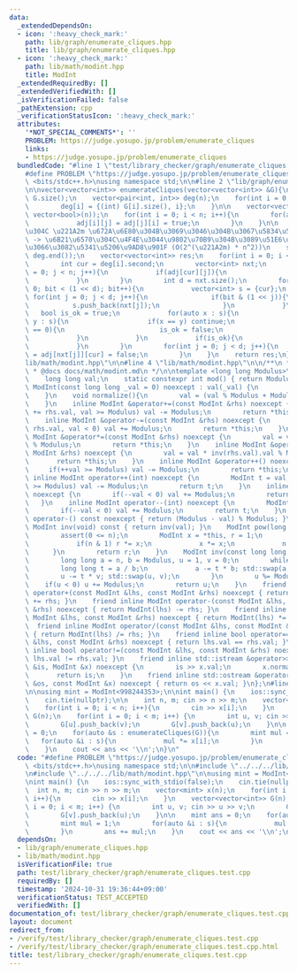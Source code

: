 ```yaml
---
data:
  _extendedDependsOn:
  - icon: ':heavy_check_mark:'
    path: lib/graph/enumerate_cliques.hpp
    title: lib/graph/enumerate_cliques.hpp
  - icon: ':heavy_check_mark:'
    path: lib/math/modint.hpp
    title: ModInt
  _extendedRequiredBy: []
  _extendedVerifiedWith: []
  _isVerificationFailed: false
  _pathExtension: cpp
  _verificationStatusIcon: ':heavy_check_mark:'
  attributes:
    '*NOT_SPECIAL_COMMENTS*': ''
    PROBLEM: https://judge.yosupo.jp/problem/enumerate_cliques
    links:
    - https://judge.yosupo.jp/problem/enumerate_cliques
  bundledCode: "#line 1 \"test/library_checker/graph/enumerate_cliques.test.cpp\"\n\
    #define PROBLEM \"https://judge.yosupo.jp/problem/enumerate_cliques\"\n#include\
    \ <bits/stdc++.h>\nusing namespace std;\n\n#line 2 \"lib/graph/enumerate_cliques.hpp\"\
    \n\nvector<vector<int>> enumerateCliques(vector<vector<int>> &G){\n    int n =\
    \ G.size();\n    vector<pair<int, int>> deg(n);\n    for(int i = 0; i < n; i++){\n\
    \        deg[i] = {(int) G[i].size(), i};\n    }\n\n    vector<vector<bool>> adj(n,\
    \ vector<bool>(n));\n    for(int i = 0; i < n; i++){\n        for(auto &j : G[i]){\n\
    \            adj[i][j] = adj[j][i] = true;\n        }\n    }\n\n    // \u6B21\u6570\
    \u304C \u221A2m \u672A\u6E80\u304B\u3069\u3046\u304B\u3067\u5834\u5408\u5206\u3051\
    \ -> \u6B21\u6570\u304C\u4F4E\u3044\u9802\u70B9\u304B\u3089\u51E6\u7406\u3092\u3057\
    \u3066\u3082\u5341\u5206\u9AD8\u901F (O(2^(\u221A2m) * n^2))\n    sort(deg.begin(),\
    \ deg.end());\n    vector<vector<int>> res;\n    for(int i = 0; i < n; i++){\n\
    \        int cur = deg[i].second;\n        vector<int> nxt;\n        for(int j\
    \ = 0; j < n; j++){\n            if(adj[cur][j]){\n                nxt.push_back(j);\n\
    \            }\n        }\n        int d = nxt.size();\n        for(int bit =\
    \ 0; bit < (1 << d); bit++){\n            vector<int> s = {cur};\n           \
    \ for(int j = 0; j < d; j++){\n                if(bit & (1 << j)){\n         \
    \           s.push_back(nxt[j]);\n                }\n            }\n         \
    \   bool is_ok = true;\n            for(auto x : s){\n                for(auto\
    \ y : s){\n                    if(x == y) continue;\n                    if(adj[x][y]\
    \ == 0){\n                        is_ok = false;\n                    }\n    \
    \            }\n            }\n            if(is_ok){\n                res.push_back(s);\n\
    \            }\n        }\n        for(int j = 0; j < d; j++){\n            adj[cur][nxt[j]]\
    \ = adj[nxt[j]][cur] = false;\n        }\n    }\n    return res;\n}\n#line 2 \"\
    lib/math/modint.hpp\"\n\n#line 4 \"lib/math/modint.hpp\"\n\n/**\n * @brief ModInt\n\
    \ * @docs docs/math/modint.md\n */\n\ntemplate <long long Modulus>\nstruct ModInt{\n\
    \    long long val;\n    static constexpr int mod() { return Modulus; }\n    constexpr\
    \ ModInt(const long long _val = 0) noexcept : val(_val) {\n        normalize();\n\
    \    }\n    void normalize(){\n        val = (val % Modulus + Modulus) % Modulus;\n\
    \    }\n    inline ModInt &operator+=(const ModInt &rhs) noexcept {\n        if(val\
    \ += rhs.val, val >= Modulus) val -= Modulus;\n        return *this;\n    }\n\
    \    inline ModInt &operator-=(const ModInt &rhs) noexcept {\n        if(val -=\
    \ rhs.val, val < 0) val += Modulus;\n        return *this;\n    }\n    inline\
    \ ModInt &operator*=(const ModInt &rhs) noexcept {\n        val = val * rhs.val\
    \ % Modulus;\n        return *this;\n    }\n    inline ModInt &operator/=(const\
    \ ModInt &rhs) noexcept {\n        val = val * inv(rhs.val).val % Modulus;\n \
    \       return *this;\n    }\n    inline ModInt &operator++() noexcept {\n   \
    \     if(++val >= Modulus) val -= Modulus;\n        return *this;\n    }\n   \
    \ inline ModInt operator++(int) noexcept {\n        ModInt t = val;\n        if(++val\
    \ >= Modulus) val -= Modulus;\n        return t;\n    }\n    inline ModInt &operator--()\
    \ noexcept {\n        if(--val < 0) val += Modulus;\n        return *this;\n \
    \   }\n    inline ModInt operator--(int) noexcept {\n        ModInt t = val;\n\
    \        if(--val < 0) val += Modulus;\n        return t;\n    }\n    inline ModInt\
    \ operator-() const noexcept { return (Modulus - val) % Modulus; }\n    inline\
    \ ModInt inv(void) const { return inv(val); }\n    ModInt pow(long long n){\n\
    \        assert(0 <= n);\n        ModInt x = *this, r = 1;\n        while(n){\n\
    \            if(n & 1) r *= x;\n            x *= x;\n            n >>= 1;\n  \
    \      }\n        return r;\n    }\n    ModInt inv(const long long n) const {\n\
    \        long long a = n, b = Modulus, u = 1, v = 0;\n        while(b){\n    \
    \        long long t = a / b;\n            a -= t * b; std::swap(a, b);\n    \
    \        u -= t * v; std::swap(u, v);\n        }\n        u %= Modulus;\n    \
    \    if(u < 0) u += Modulus;\n        return u;\n    }\n    friend inline ModInt\
    \ operator+(const ModInt &lhs, const ModInt &rhs) noexcept { return ModInt(lhs)\
    \ += rhs; }\n    friend inline ModInt operator-(const ModInt &lhs, const ModInt\
    \ &rhs) noexcept { return ModInt(lhs) -= rhs; }\n    friend inline ModInt operator*(const\
    \ ModInt &lhs, const ModInt &rhs) noexcept { return ModInt(lhs) *= rhs; }\n  \
    \  friend inline ModInt operator/(const ModInt &lhs, const ModInt &rhs) noexcept\
    \ { return ModInt(lhs) /= rhs; }\n    friend inline bool operator==(const ModInt\
    \ &lhs, const ModInt &rhs) noexcept { return lhs.val == rhs.val; }\n    friend\
    \ inline bool operator!=(const ModInt &lhs, const ModInt &rhs) noexcept { return\
    \ lhs.val != rhs.val; }\n    friend inline std::istream &operator>>(std::istream\
    \ &is, ModInt &x) noexcept {\n        is >> x.val;\n        x.normalize();\n \
    \       return is;\n    }\n    friend inline std::ostream &operator<<(std::ostream\
    \ &os, const ModInt &x) noexcept { return os << x.val; }\n};\n#line 7 \"test/library_checker/graph/enumerate_cliques.test.cpp\"\
    \n\nusing mint = ModInt<998244353>;\n\nint main() {\n    ios::sync_with_stdio(false);\n\
    \    cin.tie(nullptr);\n\n    int n, m; cin >> n >> m;\n    vector<mint> x(n);\n\
    \    for(int i = 0; i < n; i++){\n        cin >> x[i];\n    }\n    vector<vector<int>>\
    \ G(n);\n    for(int i = 0; i < m; i++) {\n        int u, v; cin >> u >> v;\n\
    \        G[u].push_back(v);\n        G[v].push_back(u);\n    }\n\n    mint ans\
    \ = 0;\n    for(auto &s : enumerateCliques(G)){\n        mint mul = 1;\n     \
    \   for(auto &i : s){\n            mul *= x[i];\n        }\n        ans += mul;\n\
    \    }\n    cout << ans << '\\n';\n}\n"
  code: "#define PROBLEM \"https://judge.yosupo.jp/problem/enumerate_cliques\"\n#include\
    \ <bits/stdc++.h>\nusing namespace std;\n\n#include \"../../../lib/graph/enumerate_cliques.hpp\"\
    \n#include \"../../../lib/math/modint.hpp\"\n\nusing mint = ModInt<998244353>;\n\
    \nint main() {\n    ios::sync_with_stdio(false);\n    cin.tie(nullptr);\n\n  \
    \  int n, m; cin >> n >> m;\n    vector<mint> x(n);\n    for(int i = 0; i < n;\
    \ i++){\n        cin >> x[i];\n    }\n    vector<vector<int>> G(n);\n    for(int\
    \ i = 0; i < m; i++) {\n        int u, v; cin >> u >> v;\n        G[u].push_back(v);\n\
    \        G[v].push_back(u);\n    }\n\n    mint ans = 0;\n    for(auto &s : enumerateCliques(G)){\n\
    \        mint mul = 1;\n        for(auto &i : s){\n            mul *= x[i];\n\
    \        }\n        ans += mul;\n    }\n    cout << ans << '\\n';\n}\n"
  dependsOn:
  - lib/graph/enumerate_cliques.hpp
  - lib/math/modint.hpp
  isVerificationFile: true
  path: test/library_checker/graph/enumerate_cliques.test.cpp
  requiredBy: []
  timestamp: '2024-10-31 19:36:44+09:00'
  verificationStatus: TEST_ACCEPTED
  verifiedWith: []
documentation_of: test/library_checker/graph/enumerate_cliques.test.cpp
layout: document
redirect_from:
- /verify/test/library_checker/graph/enumerate_cliques.test.cpp
- /verify/test/library_checker/graph/enumerate_cliques.test.cpp.html
title: test/library_checker/graph/enumerate_cliques.test.cpp
---
```

